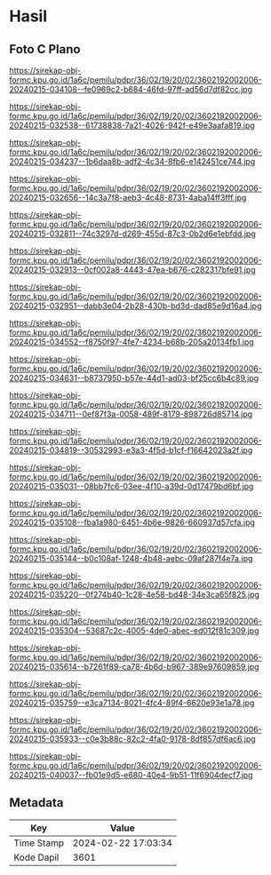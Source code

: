 # Hasil

## Foto C Plano

https://sirekap-obj-formc.kpu.go.id/1a6c/pemilu/pdpr/36/02/19/20/02/3602192002006-20240215-034108--fe0969c2-b684-46fd-97ff-ad56d7df82cc.jpg

https://sirekap-obj-formc.kpu.go.id/1a6c/pemilu/pdpr/36/02/19/20/02/3602192002006-20240215-032538--61738838-7a21-4026-942f-e49e3aafa819.jpg

https://sirekap-obj-formc.kpu.go.id/1a6c/pemilu/pdpr/36/02/19/20/02/3602192002006-20240215-034237--1b6daa8b-adf2-4c34-8fb6-e142451ce744.jpg

https://sirekap-obj-formc.kpu.go.id/1a6c/pemilu/pdpr/36/02/19/20/02/3602192002006-20240215-032656--14c3a7f8-aeb3-4c48-8731-4aba14ff3fff.jpg

https://sirekap-obj-formc.kpu.go.id/1a6c/pemilu/pdpr/36/02/19/20/02/3602192002006-20240215-032811--74c3297d-d269-455d-87c3-0b2d6e1ebfdd.jpg

https://sirekap-obj-formc.kpu.go.id/1a6c/pemilu/pdpr/36/02/19/20/02/3602192002006-20240215-032913--0cf002a8-4443-47ea-b676-c282317bfe91.jpg

https://sirekap-obj-formc.kpu.go.id/1a6c/pemilu/pdpr/36/02/19/20/02/3602192002006-20240215-032951--dabb3e04-2b28-430b-bd3d-dad85e9d16a4.jpg

https://sirekap-obj-formc.kpu.go.id/1a6c/pemilu/pdpr/36/02/19/20/02/3602192002006-20240215-034552--f8750f97-4fe7-4234-b68b-205a20134fb1.jpg

https://sirekap-obj-formc.kpu.go.id/1a6c/pemilu/pdpr/36/02/19/20/02/3602192002006-20240215-034631--b8737950-b57e-44d1-ad03-bf25cc6b4c89.jpg

https://sirekap-obj-formc.kpu.go.id/1a6c/pemilu/pdpr/36/02/19/20/02/3602192002006-20240215-034711--0ef87f3a-0058-489f-8179-898726d85714.jpg

https://sirekap-obj-formc.kpu.go.id/1a6c/pemilu/pdpr/36/02/19/20/02/3602192002006-20240215-034819--30532993-e3a3-4f5d-b1cf-f16642023a2f.jpg

https://sirekap-obj-formc.kpu.go.id/1a6c/pemilu/pdpr/36/02/19/20/02/3602192002006-20240215-035031--08bb7fc6-03ee-4f10-a39d-0d17479bd6bf.jpg

https://sirekap-obj-formc.kpu.go.id/1a6c/pemilu/pdpr/36/02/19/20/02/3602192002006-20240215-035108--fba1a980-6451-4b6e-9826-660937d57cfa.jpg

https://sirekap-obj-formc.kpu.go.id/1a6c/pemilu/pdpr/36/02/19/20/02/3602192002006-20240215-035144--b0c108af-1248-4b48-aebc-09af287f4e7a.jpg

https://sirekap-obj-formc.kpu.go.id/1a6c/pemilu/pdpr/36/02/19/20/02/3602192002006-20240215-035220--0f274b40-1c28-4e58-bd48-34e3ca65f825.jpg

https://sirekap-obj-formc.kpu.go.id/1a6c/pemilu/pdpr/36/02/19/20/02/3602192002006-20240215-035304--53687c2c-4005-4de0-abec-ed012f81c309.jpg

https://sirekap-obj-formc.kpu.go.id/1a6c/pemilu/pdpr/36/02/19/20/02/3602192002006-20240215-035614--b7261f89-ca78-4b6d-b967-389e97609859.jpg

https://sirekap-obj-formc.kpu.go.id/1a6c/pemilu/pdpr/36/02/19/20/02/3602192002006-20240215-035759--e3ca7134-8021-4fc4-89f4-6620e93e1a78.jpg

https://sirekap-obj-formc.kpu.go.id/1a6c/pemilu/pdpr/36/02/19/20/02/3602192002006-20240215-035933--c0e3b88c-82c2-4fa0-9178-8df857df6ac6.jpg

https://sirekap-obj-formc.kpu.go.id/1a6c/pemilu/pdpr/36/02/19/20/02/3602192002006-20240215-040037--fb01e9d5-e680-40e4-9b51-11f6904decf7.jpg


## Metadata

| Key        | Value               |
| ---------- | ------------------- |
| Time Stamp | 2024-02-22 17:03:34 |
| Kode Dapil | 3601                |



